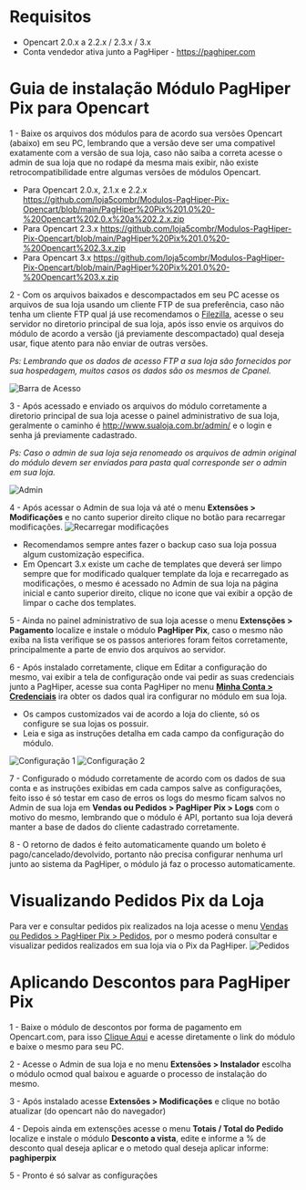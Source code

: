 # Requisitos
- Opencart 2.0.x a 2.2.x / 2.3.x / 3.x
- Conta vendedor ativa junto a PagHiper - https://paghiper.com

# Guia de instalação Módulo PagHiper Pix para Opencart

1 - Baixe os arquivos dos módulos para de acordo sua versões Opencart (abaixo) em seu PC, lembrando que a versão deve ser uma compativel exatamente com a versão de sua loja, caso não saiba a correta acesse o admin de sua loja que no rodapé da mesma mais exibir, não existe retrocompatibilidade entre algumas versões de módulos Opencart.

- Para Opencart 2.0.x, 2.1.x e 2.2.x
https://github.com/loja5combr/Modulos-PagHiper-Pix-Opencart/blob/main/PagHiper%20Pix%201.0%20-%20Opencart%202.0.x%20a%202.2.x.zip
- Para Opencart 2.3.x
https://github.com/loja5combr/Modulos-PagHiper-Pix-Opencart/blob/main/PagHiper%20Pix%201.0%20-%20Opencart%202.3.x.zip
- Para Opencart 3.x
https://github.com/loja5combr/Modulos-PagHiper-Pix-Opencart/blob/main/PagHiper%20Pix%201.0%20-%20Opencart%203.x.zip

2 - Com os arquivos baixados e descompactados em seu PC acesse os arquivos de sua loja usando um cliente FTP de sua preferência, caso não tenha um cliente FTP qual já use recomendamos o [Filezilla](https://loja5.zendesk.com/hc/pt-br/articles/360024298972-Como-utilizar-o-FTP-com-o-FileZilla), acesse o seu servidor no diretorio principal de sua loja, após isso envie os arquivos do módulo de acordo a versão (já previamente descompactado) qual deseja usar, fique atento para não enviar de outras versões.

<i>Ps: Lembrando que os dados de acesso FTP a sua loja são fornecidos por sua hospedagem, muitos casos os dados são os mesmos de Cpanel.</i>

![Barra de Acesso](https://i.imgur.com/gVooTdD.png)

3 - Após acessado e enviado os arquivos do módulo corretamente a diretorio principal de sua loja acesse o painel administrativo de sua loja, geralmente o caminho é http://www.sualoja.com.br/admin/ e o login e senha já previamente cadastrado.

<i>Ps: Caso o admin de sua loja seja renomeado os arquivos de admin original do módulo devem ser enviados para pasta qual corresponde ser o admin em sua loja.</i>

![Admin](https://i.imgur.com/eidEAe2.png)

4 - Após acessar o Admin de sua loja vá até o menu <b>Extensões > Modificações</b> e no canto superior direito clique no botão para recarregar modificações.
![Recarregar modificações](https://i.imgur.com/Ljt73lX.png)

- Recomendamos sempre antes fazer o backup caso sua loja possua algum customização especifica.
- Em Opencart 3.x existe um cache de templates que deverá ser limpo sempre que for modificado qualquer template da loja e recarregado as modificações, o mesmo é acessado no Admin de sua loja na página inicial e canto superior direito, clique no icone que vai exibir a opção de limpar o cache dos templates.

5 - Ainda no painel administrativo de sua loja acesse o menu <b>Extensções > Pagamento</b> localize e instale o módulo <b>PagHiper Pix</b>, caso o mesmo não exiba na lista verifique se os passos anteriores foram feitos corretamente, principalmente a parte de envio dos arquivos ao servidor.

6 - Após instalado corretamente, clique em Editar a configuração do mesmo, vai exibir a tela de configuração onde vai pedir as suas credenciais junto a PagHiper, acesse sua conta PagHiper no menu [<b>Minha Conta > Credenciais</b>](https://www.paghiper.com/painel/credenciais/) ira obter os dados qual ira configurar no módulo em sua loja.

- Os campos customizados vai de acordo a loja do cliente, só os configure se sua lojas os possuir.
- Leia e siga as instruções detalha em cada campo da configuração do módulo.

![Configuração 1](https://i.imgur.com/QRfbDDB.png)
![Configuração 2](https://i.imgur.com/drAJVUV.png)

7 - Configurado o módudo corretamente de acordo com os dados de sua conta e as instruções exibidas em cada campos salve as configurações, feito isso é só testar em caso de erros os logs do mesmo ficam salvos no Admin de sua loja em <b>Vendas ou Pedidos > PagHiper Pix > Logs</b> com o motivo do mesmo, lembrando que o módulo é API, portanto sua loja deverá manter a base de dados do cliente cadastrado corretamente.

8 - O retorno de dados é feito automaticamente quando um boleto é pago/cancelado/devolvido, portanto não precisa configurar nenhuma url junto ao sistema da PagHiper, o módulo já faz o processo automaticamente.

# Visualizando Pedidos Pix da Loja
Para ver e consultar pedidos pix realizados na loja acesse o menu <u>Vendas ou Pedidos > PagHiper Pix > Pedidos</u>, por o mesmo poderá consultar e visualizar pedidos realizados em sua loja via o Pix da PagHiper.
![Pedidos](https://i.imgur.com/V1YM7sv.png)

# Aplicando Descontos para PagHiper Pix

1 - Baixe o módulo de descontos por forma de pagamento em Opencart.com, para isso [Clique Aqui](https://www.opencart.com/index.php?route=marketplace/extension/info&extension_id=21685&filter_search=desconto&filter_license=0) e acesse diretamente o link do módulo e baixe o mesmo para seu PC.

2 - Acesse o Admin de sua loja e no menu <b>Extensões > Instalador</b> escolha o módulo ocmod qual baixou e aguarde o processo de instalação do mesmo.

3 - Após instalado acesse <b>Extensões > Modificações</b> e clique no botão atualizar (do opencart não do navegador)

4 - Depois ainda em extensções acesse o menu <b>Totais / Total do Pedido</b> localize e instale o módulo <b>Desconto a vista</b>, edite e informe a % de desconto qual deseja aplicar e o metodo qual deseja aplicar informe: <b>paghiperpix</b>

5 - Pronto é só salvar as configurações
